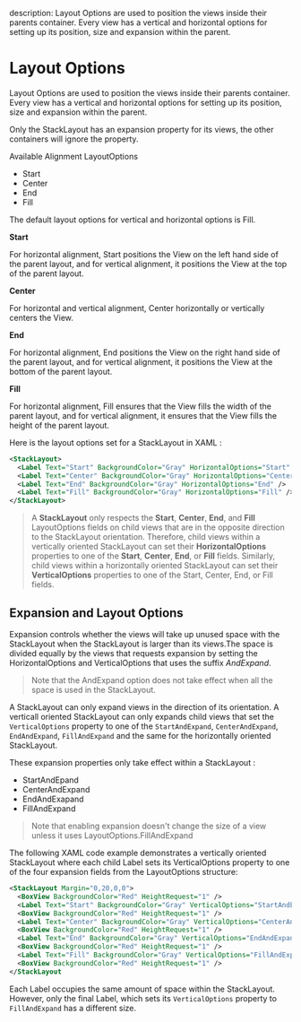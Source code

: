 description: Layout Options are used to position the views inside their parents container. Every view has a vertical and horizontal options for setting up its position, size and expansion within the parent.

# Layout Options

Layout Options are used to position the views inside their parents container. Every view has a vertical and horizontal options for setting up its position, size and expansion within the parent.

Only the StackLayout has an expansion property for its views, the other containers will ignore the property.

Available Alignment LayoutOptions

* Start
* Center
* End
* Fill

The default layout options for vertical and horizontal options is Fill.

**Start**

For horizontal alignment, Start positions the View on the left hand side of the parent layout, and for vertical alignment, it positions the View at the top of the parent layout.

**Center**

For horizontal and vertical alignment, Center horizontally or vertically centers the View.

**End**

For horizontal alignment, End positions the View on the right hand side of the parent layout, and for vertical alignment, it positions the View at the bottom of the parent layout.

**Fill**

For horizontal alignment, Fill ensures that the View fills the width of the parent layout, and for vertical alignment, it ensures that the View fills the height of the parent layout.

Here is the layout options set for a StackLayout in XAML :

```xml
<StackLayout>
  <Label Text="Start" BackgroundColor="Gray" HorizontalOptions="Start" />
  <Label Text="Center" BackgroundColor="Gray" HorizontalOptions="Center" />
  <Label Text="End" BackgroundColor="Gray" HorizontalOptions="End" />
  <Label Text="Fill" BackgroundColor="Gray" HorizontalOptions="Fill" />
</StackLayout>
```

> A **StackLayout** only respects the **Start**, **Center**, **End**, and **Fill** LayoutOptions fields on child views that are in the opposite direction to the StackLayout orientation. Therefore, child views within a vertically oriented StackLayout can set their **HorizontalOptions** properties to one of the **Start**, **Center**, **End**, or **Fill** fields. Similarly, child views within a horizontally oriented StackLayout can set their **VerticalOptions** properties to one of the Start, Center, End, or Fill fields.

## Expansion and Layout Options

Expansion controls whether the views will take up unused space with the StackLayout when the StackLayout is larger than its views.The space is divided equally by the views that requests expansion by setting the HorizontalOptions and VerticalOptions that uses the suffix _AndExpand_.

> Note that the AndExpand option does not take effect when all the space is used in the StackLayout.

A StackLayout can only expand views in the direction of its orientation. A verticall oriented StackLayout can only expands child views that set the `VerticalOptions` property to one of the `StartAndExpand`, `CenterAndExpand`, `EndAndExpand`, `FillAndExpand` and the same for the horizontally oriented StackLayout.

These expansion properties only take effect within a StackLayout :

* StartAndEpand
* CenterAndExpand
* EndAndExapand
* FillAndExpand

> Note that enabling expansion doesn't change the size of a view unless it uses LayoutOptions.FillAndExpand

The following XAML code example demonstrates a vertically oriented StackLayout where each child Label sets its VerticalOptions property to one of the four expansion fields from the LayoutOptions structure:

```xml
<StackLayout Margin="0,20,0,0">
  <BoxView BackgroundColor="Red" HeightRequest="1" />
  <Label Text="Start" BackgroundColor="Gray" VerticalOptions="StartAndExpand" />
  <BoxView BackgroundColor="Red" HeightRequest="1" />
  <Label Text="Center" BackgroundColor="Gray" VerticalOptions="CenterAndExpand" />
  <BoxView BackgroundColor="Red" HeightRequest="1" />
  <Label Text="End" BackgroundColor="Gray" VerticalOptions="EndAndExpand" />
  <BoxView BackgroundColor="Red" HeightRequest="1" />
  <Label Text="Fill" BackgroundColor="Gray" VerticalOptions="FillAndExpand" />
  <BoxView BackgroundColor="Red" HeightRequest="1" />
</StackLayout
```

Each Label occupies the same amount of space within the StackLayout. However, only the final Label, which sets its `VerticalOptions` property to `FillAndExpand` has a different size.

